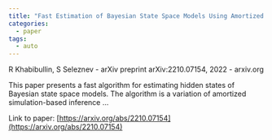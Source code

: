 ```yaml
---
title: "Fast Estimation of Bayesian State Space Models Using Amortized Simulation-Based Inference"
categories:
  - paper
tags:
  - auto
---
```

R Khabibullin, S Seleznev - arXiv preprint arXiv:2210.07154, 2022 - arxiv.org

This paper presents a fast algorithm for estimating hidden states of Bayesian state space models. The algorithm is a variation of amortized simulation-based inference …

Link to paper: [https://arxiv.org/abs/2210.07154](https://arxiv.org/abs/2210.07154)

